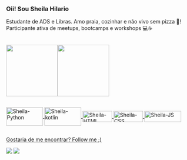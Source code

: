 ### Oii! Sou Sheila Hilario

Estudante de ADS e Libras. Amo praia, cozinhar e não vivo sem pizza 🍕!
 Participante ativa de meetups, bootcamps e workshops 💻☕️
 


<p align="space-between"> <br>
    <a href="https://github.com/sheilahilario">
        <img height="140em" src="https://github-readme-stats.vercel.app/api?username=sheilahilario&show_icons=true&theme=dracula&include_all_commits=true&icon_color=dracula" style="max-width:100%;"><img height="140em" src="https://github-readme-stats.vercel.app/api/top-langs/?username=sheilahilario&langs_count=10&layout=compact&theme=dracula" style="max-width:1000%;">
      
</p>   


##
    
<div>
  <img align="center" alt="Sheila-Python" height="50" width="100" src="https://cdn.jsdelivr.net/gh/devicons/devicon/icons/python/python-original.svg">
 <img align="center" alt="Sheila-kotlin" height="50" width="100" src="https://cdn.jsdelivr.net/gh/devicons/devicon/icons/kotlin/kotlin-original-wordmark.svg"/> 
 <img align="center" alt="Sheila-HTML" height="30" width="80" src="https://img.shields.io/badge/HTML-239120?style=for-the-badge&logo=html5&logoColor=white">
 <img align="center" alt="Sheila-CSS" height="30" width="80" src="https://img.shields.io/badge/CSS-239120?&style=for-the-badge&logo=css3&logoColor=white">
 <img align="center" alt="Sheila-JS" height="30" width="100" src="https://img.shields.io/badge/JavaScript-F7DF1E?style=for-the-badge&logo=javascript&logoColor=black">
 
 </div>
 
 
##
  
 Gostaria de me encontrar? Follow me  ;)
<div>
  <a href="https://www.linkedin.com/in/sheila-hilario" target="_blank"><img src=https://img.shields.io/badge/LinkedIn-0077B5?style=for-the-badge&logo=linkedin&logoColor=white"></a>
    <a href="https://www.instagram.com/sheila_oh/?hl=pt-br" target="_blank"><img src=https://img.shields.io/badge/Instagram-E4405F?style=for-the-badge&logo=instagram&logoColor=white"><https://img.shields.io/badge/Kotlin-0095D5?&style=for-the-badge&logo=kotlin&logoColor=white ></a>
  
  </div>

